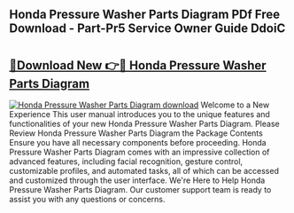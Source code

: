 ## Honda Pressure Washer Parts Diagram PDf Free Download - Part-Pr5 Service Owner Guide DdoiC

# <h2><a href="http://dfn7n5y.blite.top/?on=Honda+Pressure+Washer+Parts+Diagram">🔗Download New 👉🔴 Honda Pressure Washer Parts Diagram</a></h2>

[![Honda Pressure Washer Parts Diagram download](https://i.imgur.com/lujVjoI.png)](http://dfn7n5y.blite.top/?on=Honda+Pressure+Washer+Parts+Diagram)
Welcome to a New Experience This user manual introduces you to the unique features and functionalities of your new Honda Pressure Washer Parts Diagram. Please Review Honda Pressure Washer Parts Diagram the Package Contents Ensure you have all necessary components before proceeding. Honda Pressure Washer Parts Diagram comes with an impressive collection of advanced features, including facial recognition, gesture control, customizable profiles, and automated tasks, all of which can be accessed and customized through the user interface. We're Here to Help Honda Pressure Washer Parts Diagram. Our customer support team is ready to assist you with any questions or concerns.
